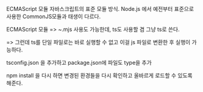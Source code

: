 ECMAScript 모듈
자바스크립트의 표준 모듈 방식.
Node.js 에서 예전부터 표준으로 사용한 CommonJS모듈과 태생이 다르다.

ECMAScript 모듈
=> ~.mjs 사용도 가능한데, ts도 사용할 겸 그냥 ts로 쓴다.

=> 그런데 ts를 단일 파일로는 바로 실행할 수 없고 이걸 js 파일로 변환한 후 실행이 가능하다.

tsconfig.json 을 추가하고 package.json에 파일도 type을 추가

npm install 을 다시 하면 변경된 환경들을 다시 확인하고 올바르게 로드할 수 있도록 해준다.

